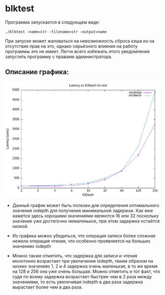 # blktest

Программа запускается в следующем виде:

    ./blktest –name=str –filename=str –output=name

При запуске может жаловаться на невозможность сброса кэша из-за отсутствия прав на это, однако серьёзного влияния на работу программы это не имеет. Легче всего избежать этого уведомления запустить программу с правами администратора.

## Описание графика:

![График](output.png)


* Данный график может быть полезен для определения оптимального значения iodepth для получения минимальной задержки. Как мне кажется здесь хорошими значениями являются 16 или 32 поскольку значение уже достаточно немаленькое, при этом задержка остаётся низкой.

* Из графика можно убедиться, что операция записи более сложная нежели операция чтения, что особенно проявляется на больших значениях iodepth

* Можно также отметить, что задержка для записи и чтения монотонно возрастает при увеличении iodepth, таким образом на низких значениях 1, 2 и 4 задержка очень маленькая, в то же время на 128 и 256 она уже очень большая. Можно отметить и тот факт, что судя по всему задержка возрастает быстрее чем в 2 раза между значениями, то есть увеличивая iodepth в два раза задержка вырастает более чем в два раза.

